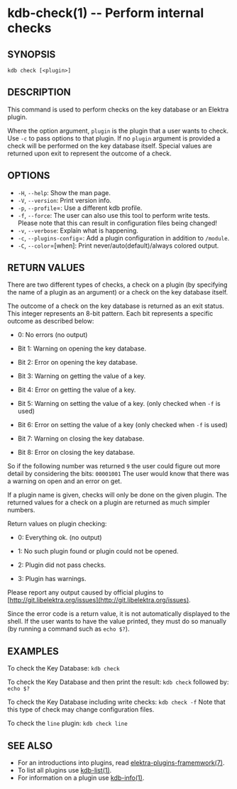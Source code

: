 kdb-check(1) -- Perform internal checks
=======================================

## SYNOPSIS

`kdb check [<plugin>]`

## DESCRIPTION

This command is used to perform checks on the key database or an Elektra plugin.

Where the option argument, `plugin` is the plugin that a user wants to check.
Use `-c` to pass options to that plugin.
If no `plugin` argument is provided a check will be performed on the key database itself.
Special values are returned upon exit to represent the outcome of a check.

## OPTIONS

- `-H`, `--help`:
  Show the man page.
- `-V`, `--version`:
  Print version info.
- `-p`, `--profile`=<profile>:
  Use a different kdb profile.
- `-f`, `--force`:
   The user can also use this tool to perform write tests. Please note that this can result in configuration files being changed!
- `-v`, `--verbose`:
  Explain what is happening.
- `-c`, `--plugins-config`=<pluginconfig>:
  Add a plugin configuration in addition to `/module`.
- `-C`, `--color`=[when]:
  Print never/auto(default)/always colored output.


## RETURN VALUES

There are two different types of checks, a check on a plugin (by specifying the name of a plugin as an argument) or a check on the key database itself.

The outcome of a check on the key database is returned as an exit status.
This integer represents an 8-bit pattern.
Each bit represents a specific outcome as described below:

 * 0:
   No errors (no output)

 * Bit 1:
   Warning on opening the key database.

 * Bit 2:
   Error on opening the key database.

 * Bit 3:
   Warning on getting the value of a key.

 * Bit 4:
   Error on getting the value of a key.

 * Bit 5:
   Warning on setting the value of a key. (only checked when `-f` is used)

 * Bit 6:
   Error on setting the value of a key (only checked when `-f` is used)

 * Bit 7:
   Warning on closing the key database.

 * Bit 8:
   Error on closing the key database.

So if the following number was returned `9` the user could figure out more detail by considering the bits: `00001001`
The user would know that there was a warning on open and an error on get.

If a plugin name is given, checks will only be done on the given plugin.
The returned values for a check on a plugin are returned as much simpler numbers.

Return values on plugin checking:

 * 0:
   Everything ok. (no output)

 * 1:
   No such plugin found or plugin could not be opened.

 * 2:
   Plugin did not pass checks.

 * 3:
   Plugin has warnings.

Please report any output caused by official plugins to [http://git.libelektra.org/issues](http://git.libelektra.org/issues).

Since the error code is a return value, it is not automatically displayed to the shell.
If the user wants to have the value printed, they must do so manually (by running a command such as `echo $?`).


## EXAMPLES

To check the Key Database:
`kdb check`

To check the Key Database and then print the result:
`kdb check`
followed by:
`echo $?`

To check the Key Database including write checks:
`kdb check -f`
Note that this type of check may change configuration files.

To check the `line` plugin:
`kdb check line`

## SEE ALSO

- For an introductions into plugins, read [elektra-plugins-framemwork(7)](elektra-plugins-framework.md).
- To list all plugins use [kdb-list(1)](kdb-list.md).
- For information on a plugin use [kdb-info(1)](kdb-info.md).
